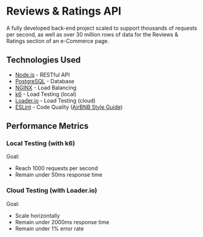 # Reviews & Ratings API
A fully developed back-end project scaled to support thousands of requests per second, as well as over 30 million rows of data for the Reviews & Ratings section of an e-Commerce page.

<h2>Technologies Used</h2>

- [Node.js](https://github.com/nodejs/node/) - RESTful API
- [PostgreSQL](https://github.com/postgres/postgres) - Database
- [NGINX](https://github.com/nginx/nginx) - Load Balancing
- [k6](https://github.com/grafana/k6) - Load Testing (local)
- [Loader.io](https://loader.io/) - Load Testing (cloud)
- [ESLint](https://github.com/eslint/eslint) - Code Quality ([AirBNB Style Guide](https://github.com/airbnb/javascript))


<h2>Performance Metrics</h2>

<h3>Local Testing (with k6)</h3>
Goal:
<ul>
  <li>Reach 1000 requests per second</li>
  <li>Remain under 50ms response time</li>
</ul>


<h3>Cloud Testing (with Loader.io)</h3>
Goal:
<ul>
  <li>Scale horizontally</li>
  <li>Remain under 2000ms response time</li>
  <li>Remain under 1% error rate</li>
</ul>
